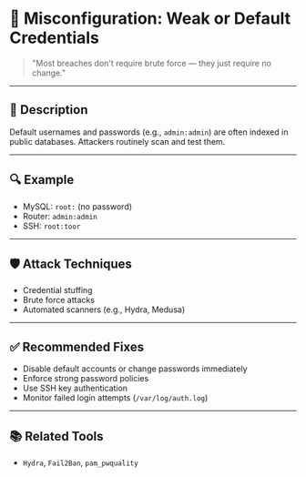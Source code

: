 # 🔑 Misconfiguration: Weak or Default Credentials

> "Most breaches don't require brute force — they just require no change."

---

## 🧯 Description

Default usernames and passwords (e.g., `admin:admin`) are often indexed in public databases. Attackers routinely scan and test them.

---

## 🔍 Example

- MySQL: `root:` (no password)
- Router: `admin:admin`
- SSH: `root:toor`

---

## 🛡️ Attack Techniques

- Credential stuffing
- Brute force attacks
- Automated scanners (e.g., Hydra, Medusa)

---

## ✅ Recommended Fixes

- Disable default accounts or change passwords immediately
- Enforce strong password policies
- Use SSH key authentication
- Monitor failed login attempts (`/var/log/auth.log`)

---

## 📚 Related Tools

- `Hydra`, `Fail2Ban`, `pam_pwquality`
